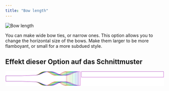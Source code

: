 ```yaml
---
title: "Bow length"
---
```


![Bow length](bowlength.svg)

You can make wide bow ties, or narrow ones. This option allows you to change the horizontal size of the bows. Make them larger to be more flamboyant, or small for a more subdued style.

## Effekt dieser Option auf das Schnittmuster

![This image shows the effect of this option by superimposing several variants that have a different value for this option](benjamin_bowlength_sample.svg "Effect of this option on the pattern")
